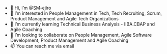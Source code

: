 - 👋 Hi, I’m @SM-ejiro
- 👀 I’m interested in People Management in Tech, Tech Recruiting, Scrum, Product Management and Agile Tech Organizations
- 🌱 I’m currently learning Technical Business Analysis - IIBA.CBAP and Agile Coaching
- 💞️ I’m looking to collaborate on People Management, Agile Software Development, Product Management and Agile Coaching
- 📫 You can reach me via email
